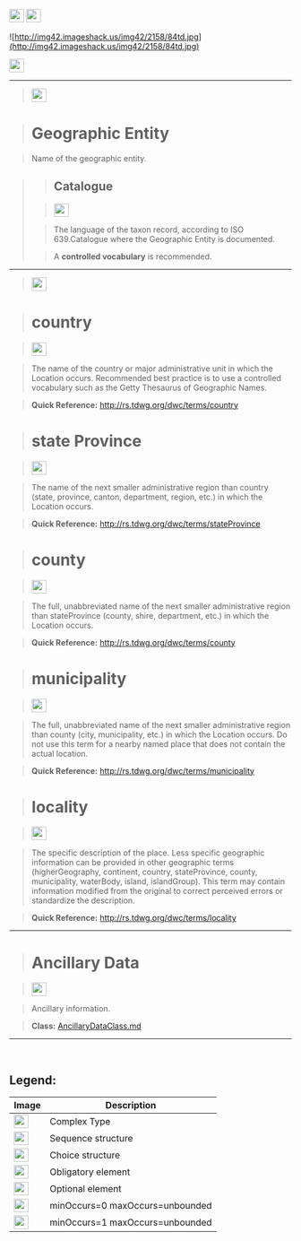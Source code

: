 <img src='http://imageshack.us/a/img16/5397/multipleg.jpg' width='26' height='24' /> <img src='http://img6.imageshack.us/img6/1315/sequencej.jpg' width='26' height='24' />

![http://img42.imageshack.us/img42/2158/84td.jpg](http://img42.imageshack.us/img42/2158/84td.jpg)




<img src='http://img6.imageshack.us/img6/1315/sequencej.jpg' width='26' height='24' />


---

> <img src='http://img266.imageshack.us/img266/2791/choice.jpg' width='26' height='24' />

> # Geographic Entity #

> Name of the geographic entity.

<blockquote>
<blockquote><h2>Catalogue</h2></blockquote>

<blockquote><img src='http://img52.imageshack.us/img52/2777/elementkw.jpg' width='26' height='24' /></blockquote>

<blockquote>The language of the taxon record, according to ISO 639.Catalogue where the Geographic Entity is documented.</blockquote>

<blockquote>A <b>controlled vocabulary</b> is recommended.</blockquote>

</blockquote>



---


> <img src='http://img6.imageshack.us/img6/1315/sequencej.jpg' width='26' height='24' />

> # country #

> <img src='http://img52.imageshack.us/img52/2777/elementkw.jpg' width='26' height='24' />

> The name of the country or major administrative unit in which the Location occurs. Recommended best practice is to use a controlled vocabulary such as the Getty Thesaurus of Geographic Names.

> <b>Quick Reference:</b> http://rs.tdwg.org/dwc/terms/country

> # state Province #

> <img src='http://img585.imageshack.us/img585/4808/optional.jpg' width='26' height='24' />

> The name of the next smaller administrative region than country (state, province, canton, department, region, etc.) in which the Location occurs.

> <b>Quick Reference:</b> http://rs.tdwg.org/dwc/terms/stateProvince

> # county #

> <img src='http://img585.imageshack.us/img585/4808/optional.jpg' width='26' height='24' />

> The full, unabbreviated name of the next smaller administrative region than stateProvince (county, shire, department, etc.) in which the Location occurs.

> <b>Quick Reference:</b> http://rs.tdwg.org/dwc/terms/county

> # municipality #

> <img src='http://img585.imageshack.us/img585/4808/optional.jpg' width='26' height='24' />

> The full, unabbreviated name of the next smaller administrative region than county (city, municipality, etc.) in which the Location occurs. Do not use this term for a nearby named place that does not contain the actual location.

> <b>Quick Reference:</b> http://rs.tdwg.org/dwc/terms/municipality

> # locality #

> <img src='http://img585.imageshack.us/img585/4808/optional.jpg' width='26' height='24' />

> The specific description of the place. Less specific geographic information can be provided in other geographic terms (higherGeography, continent, country, stateProvince, county, municipality, waterBody, island, islandGroup). This term may contain information modified from the original to correct perceived errors or standardize the description.

> <b>Quick Reference:</b> http://rs.tdwg.org/dwc/terms/locality

---

> # Ancillary Data #

> <img src='http://img19.imageshack.us/img19/4356/infinitol.jpg' width='26' height='24' />

> Ancillary information.

> <b>Class:</b> [AncillaryDataClass.md](../wiki/AncillaryDataClass.md)


---

<br>
<h2><b>Legend:</b></h2>

<table><thead><th>Image</th><th>Description</th></thead><tbody>
<tr><td><img src='http://imageshack.us/a/img16/5397/multipleg.jpg' width='26' height='24' /></td><td>Complex Type</td></tr>
<tr><td><img src='http://img6.imageshack.us/img6/1315/sequencej.jpg' width='26' height='24' /></td><td>Sequence structure</td></tr>
<tr><td><img src='http://img266.imageshack.us/img266/2791/choice.jpg' width='26' height='24' /></td><td>Choice structure</td></tr>
<tr><td><img src='http://img52.imageshack.us/img52/2777/elementkw.jpg' width='26' height='24' /></td><td>Obligatory element</td></tr>
<tr><td><img src='http://img585.imageshack.us/img585/4808/optional.jpg' width='26' height='24' /></td><td>Optional element</td></tr>
<tr><td><img src='http://img19.imageshack.us/img19/4356/infinitol.jpg' width='26' height='24' /></td><td>minOccurs=0 maxOccurs=unbounded</td></tr>
<tr><td><img src='http://img198.imageshack.us/img198/6134/unoinfinito.jpg' width='26' height='24' /></td><td>minOccurs=1 maxOccurs=unbounded</td></tr>
